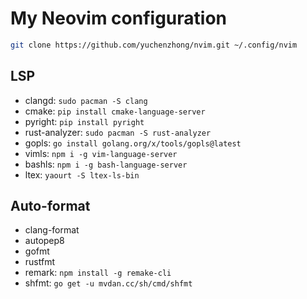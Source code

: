 # My Neovim configuration 

```sh
git clone https://github.com/yuchenzhong/nvim.git ~/.config/nvim
```

## LSP

- clangd: `sudo pacman -S clang`
- cmake: `pip install cmake-language-server` 
- pyright: `pip install pyright`
- rust-analyzer: `sudo pacman -S rust-analyzer`
- gopls: `go install golang.org/x/tools/gopls@latest`
- vimls: `npm i -g vim-language-server`
- bashls: `npm i -g bash-language-server`
- ltex: `yaourt -S ltex-ls-bin`

## Auto-format

- clang-format 
- autopep8
- gofmt 
- rustfmt
- remark: `npm install -g remake-cli`
- shfmt: `go get -u mvdan.cc/sh/cmd/shfmt`
